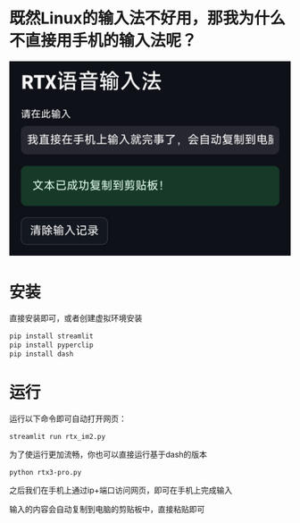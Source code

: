 # 既然Linux的输入法不好用，那我为什么不直接用手机的输入法呢？

![Demo webpage](screenshots/ui.jpg)

# 安装

直接安装即可，或者创建虚拟环境安装

```
pip install streamlit
pip install pyperclip
pip install dash
```

# 运行

运行以下命令即可自动打开网页：

```
streamlit run rtx_im2.py
```

为了使运行更加流畅，你也可以直接运行基于dash的版本

```
python rtx3-pro.py
```

之后我们在手机上通过ip+端口访问网页，即可在手机上完成输入

输入的内容会自动复制到电脑的剪贴板中，直接粘贴即可
